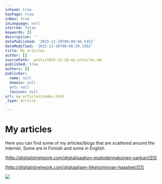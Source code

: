 ```yaml
---
inFeed: true
hasPage: true
inNav: true
inLanguage: null
starred: false
keywords: []
description: ''
datePublished: '2015-12-28T08:08:46.545Z'
dateModified: '2015-12-28T08:08:39.156Z'
title: My articles
author: []
sourcePath: _posts/2015-12-28-my-articles.md
published: true
authors: []
publisher:
  name: null
  domain: null
  url: null
  favicon: null
url: my-articles/index.html
_type: Article

---
```

# My articles

Here you can find some of my articles/blogs that are scattered around the internet. Some are in Finnish and some in English.

[http://digitalistnetwork.com/digitalisaation-epatodennakoinen-sankari/][0]

[http://digitalistnetwork.com/digitaalisen-liiketoiminnan-haasteet/][1]

![](https://the-grid-user-content.s3-us-west-2.amazonaws.com/0a232660-cb21-4715-ab91-20b8b1a4f13f.jpg)

[0]: http://digitalistnetwork.com/digitalisaation-epatodennakoinen-sankari/
[1]: http://digitalistnetwork.com/digitaalisen-liiketoiminnan-haasteet/